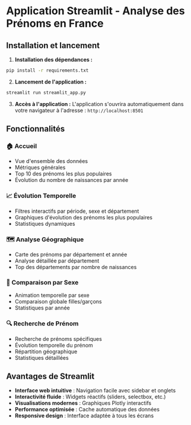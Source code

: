 # Application Streamlit - Analyse des Prénoms en France

## Installation et lancement

1. **Installation des dépendances :**
```bash
pip install -r requirements.txt
```

2. **Lancement de l'application :**
```bash
streamlit run streamlit_app.py
```

3. **Accès à l'application :**
L'application s'ouvrira automatiquement dans votre navigateur à l'adresse : `http://localhost:8501`

## Fonctionnalités

### 🏠 Accueil
- Vue d'ensemble des données
- Métriques générales
- Top 10 des prénoms les plus populaires
- Évolution du nombre de naissances par année

### 📈 Évolution Temporelle
- Filtres interactifs par période, sexe et département
- Graphiques d'évolution des prénoms les plus populaires
- Statistiques dynamiques

### 🗺️ Analyse Géographique
- Carte des prénoms par département et année
- Analyse détaillée par département
- Top des départements par nombre de naissances

### 👫 Comparaison par Sexe
- Animation temporelle par sexe
- Comparaison globale filles/garçons
- Statistiques par année

### 🔍 Recherche de Prénom
- Recherche de prénoms spécifiques
- Évolution temporelle du prénom
- Répartition géographique
- Statistiques détaillées

## Avantages de Streamlit

- **Interface web intuitive** : Navigation facile avec sidebar et onglets
- **Interactivité fluide** : Widgets réactifs (sliders, selectbox, etc.)
- **Visualisations modernes** : Graphiques Plotly interactifs
- **Performance optimisée** : Cache automatique des données
- **Responsive design** : Interface adaptée à tous les écrans
